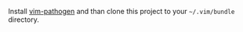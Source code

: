 Install [vim-pathogen](https://github.com/tpope/vim-pathogen) and than clone
this project to your `~/.vim/bundle` directory.
